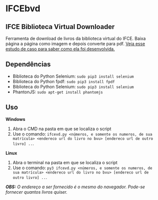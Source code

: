 # IFCEbvd
## IFCE Biblioteca Virtual Downloader

Ferramenta de download de livros da biblioteca virtual do IFCE. Baixa página a página como imagem e depois converte para pdf.
<a href="http://macalogs.com.br/estudo-de-caso-baixando-livros-de-uma-biblioteca-virtual/">Veja esse estudo de caso para saber como ela foi desenvolvida.</a>

## Dependências
- Biblioteca do Python Selenium: `sudo pip3 install selenium`
- Biblioteca do Python fpdf: `sudo pip3 install fpdf`
- Biblioteca do Python Selenium: `sudo pip3 install selenium`
- PhantonJS: `sudo apt-get install phantomjs`

## Uso
**Windows**
1. Abra o CMD na pasta em que se localiza o script
2. Use o comando: `ifcevd.py <números, e somente os numeros, de sua matrícula> <endereco url do livro no bvu> [endereco url de outro livro] ..`.

**Linux**
1. Abra o terminal na pasta em que se localiza o script
2. Use o comando: `py3 ifcevd.py <números, e somente os numeros, de sua matrícula> <endereco url do livro no bvu> [endereco url de outro livro] ..`. 

***OBS:** O endereço a ser fornecido é o mesmo do navegador. Pode-se fornecer quantos livros quiser.*

